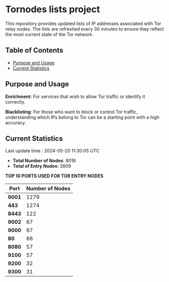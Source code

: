 # Tornodes lists project

This repository provides updated lists of IP addresses associated with Tor relay nodes. The lists are refreshed every 30 minutes to ensure they reflect the most current state of the Tor network.

## Table of Contents

- [Purpose and Usage](#purpose-and-usage)
- [Current Statistics](#current-statistics)


## Purpose and Usage

**Enrichment**: For services that wish to allow Tor traffic or identify it correctly.

**Blacklisting**: For those who want to block or control Tor traffic, understanding which IPs belong to Tor can be a starting point with a high accuracy.

## Current Statistics

Last update time : 2024-05-20 11:30:05 UTC

- **Total Number of Nodes**: 8016
- **Total of Entry Nodes**: 3809

**TOP 10 PORTS USED FOR TOR ENTRY NODES**

| **Port** | **Number of Nodes** |
|------|-----------------|
| **9001**   | 1279  |
| **443**   | 1274  |
| **8443**   | 122  |
| **9002**   | 67  |
| **9000**   | 67  |
| **80**   | 66  |
| **8080**   | 57  |
| **9100**   | 57  |
| **9200**   | 32  |
| **9300**   | 31  |

